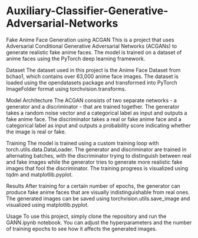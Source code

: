 # Auxiliary-Classifier-Generative-Adversarial-Networks

Fake Anime Face Generation using ACGAN
This is a project that uses Adversarial Conditional Generative Adversarial Networks (ACGANs) to generate realistic fake anime faces. The model is trained on a dataset of anime faces using the PyTorch deep learning framework.

Dataset
The dataset used in this project is the Anime Face Dataset from bchao1, which contains over 63,000 anime face images. The dataset is loaded using the opendatasets package and transformed into PyTorch ImageFolder format using torchvision.transforms.

Model Architecture
The ACGAN consists of two separate networks - a generator and a discriminator - that are trained together. The generator takes a random noise vector and a categorical label as input and outputs a fake anime face. The discriminator takes a real or fake anime face and a categorical label as input and outputs a probability score indicating whether the image is real or fake.

Training
The model is trained using a custom training loop with torch.utils.data.DataLoader. The generator and discriminator are trained in alternating batches, with the discriminator trying to distinguish between real and fake images while the generator tries to generate more realistic fake images that fool the discriminator. The training progress is visualized using tqdm and matplotlib.pyplot.

Results
After training for a certain number of epochs, the generator can produce fake anime faces that are visually indistinguishable from real ones. The generated images can be saved using torchvision.utils.save_image and visualized using matplotlib.pyplot.

Usage
To use this project, simply clone the repository and run the GANN.ipynb notebook. You can adjust the hyperparameters and the number of training epochs to see how it affects the generated images.
